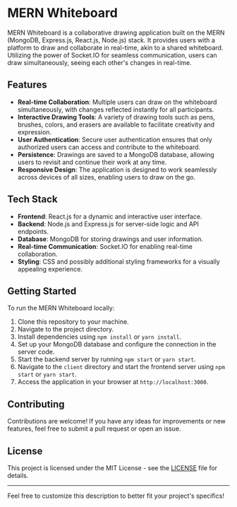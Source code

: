 
# MERN Whiteboard

MERN Whiteboard is a collaborative drawing application built on the MERN (MongoDB, Express.js, React.js, Node.js) stack. It provides users with a platform to draw and collaborate in real-time, akin to a shared whiteboard. Utilizing the power of Socket.IO for seamless communication, users can draw simultaneously, seeing each other's changes in real-time.

## Features

- **Real-time Collaboration**: Multiple users can draw on the whiteboard simultaneously, with changes reflected instantly for all participants.
- **Interactive Drawing Tools**: A variety of drawing tools such as pens, brushes, colors, and erasers are available to facilitate creativity and expression.
- **User Authentication**: Secure user authentication ensures that only authorized users can access and contribute to the whiteboard.
- **Persistence**: Drawings are saved to a MongoDB database, allowing users to revisit and continue their work at any time.
- **Responsive Design**: The application is designed to work seamlessly across devices of all sizes, enabling users to draw on the go.

## Tech Stack

- **Frontend**: React.js for a dynamic and interactive user interface.
- **Backend**: Node.js and Express.js for server-side logic and API endpoints.
- **Database**: MongoDB for storing drawings and user information.
- **Real-time Communication**: Socket.IO for enabling real-time collaboration.
- **Styling**: CSS and possibly additional styling frameworks for a visually appealing experience.

## Getting Started

To run the MERN Whiteboard locally:

1. Clone this repository to your machine.
2. Navigate to the project directory.
3. Install dependencies using `npm install` or `yarn install`.
4. Set up your MongoDB database and configure the connection in the server code.
5. Start the backend server by running `npm start` or `yarn start`.
6. Navigate to the `client` directory and start the frontend server using `npm start` or `yarn start`.
7. Access the application in your browser at `http://localhost:3000`.

## Contributing

Contributions are welcome! If you have any ideas for improvements or new features, feel free to submit a pull request or open an issue.

## License

This project is licensed under the MIT License - see the [LICENSE](LICENSE) file for details.

---

Feel free to customize this description to better fit your project's specifics!
